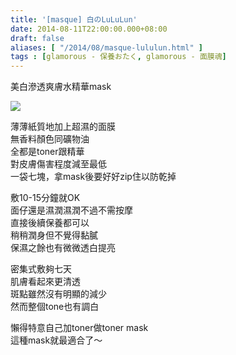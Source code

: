 ```yaml
---
title: '[masque] 白のLuLuLun'
date: 2014-08-11T22:00:00.000+08:00
draft: false
aliases: [ "/2014/08/masque-lululun.html" ]
tags : [glamorous - 保養おたく, glamorous - 面膜魂]
---
```


美白滲透爽膚水精華mask  

[![](https://1.bp.blogspot.com/-AcVeiOx6EvY/XERqlBjxmmI/AAAAAAAAGUM/qaUK6sXtXCAt54RyQBgY-8VwnshRJaf7QCLcBGAs/s640/11151118955_4bb7216006_z.jpg)](https://1.bp.blogspot.com/-AcVeiOx6EvY/XERqlBjxmmI/AAAAAAAAGUM/qaUK6sXtXCAt54RyQBgY-8VwnshRJaf7QCLcBGAs/s1600/11151118955_4bb7216006_z.jpg)

薄薄紙質地加上超濕的面膜  
無香料顏色同礦物油  
全都是toner跟精華  
對皮膚傷害程度減至最低  
一袋七塊，拿mask後要好好zip住以防乾掉  
  
敷10-15分鐘就OK  
面仔還是濕潤濕潤不過不需按摩  
直接後續保養都可以  
稍稍潤身但不覺得黏膩  
保濕之餘也有微微透白提亮  
  
密集式敷夠七天  
肌膚看起來更清透  
斑點雖然沒有明顯的減少  
然而整個tone也有調白  
  
懶得特意自己加toner做toner mask  
這種mask就最適合了～